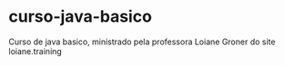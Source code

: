 # curso-java-basico
 Curso de java basico, ministrado pela professora Loiane Groner do site loiane.training
